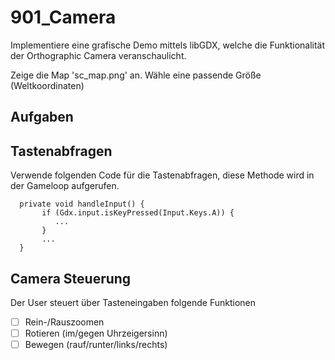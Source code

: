 # 901_Camera

Implementiere eine grafische Demo mittels libGDX, welche die Funktionalität der Orthographic Camera veranschaulicht.

Zeige die Map 'sc_map.png' an. Wähle eine passende Größe (Weltkoordinaten) 

## Aufgaben

## Tastenabfragen
Verwende folgenden Code für die Tastenabfragen, diese Methode wird in der Gameloop aufgerufen.

```
  private void handleInput() {
       if (Gdx.input.isKeyPressed(Input.Keys.A)) {
          ...
       }
       ...
  }
```

## Camera Steuerung
Der User steuert über Tasteneingaben folgende Funktionen
- [ ] Rein-/Rauszoomen
- [ ] Rotieren (im/gegen Uhrzeigersinn)
- [ ] Bewegen (rauf/runter/links/rechts)
